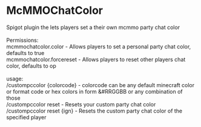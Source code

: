 # McMMOChatColor
Spigot plugin the lets players set a their own mcmmo party chat color\
\
Permissions:\
mcmmochatcolor.color - Allows players to set a personal party chat color, defaults to true\
mcmmochatcolor.forcereset - Allows players to reset other players chat color, defaults to op\
\
usage:\
/custompccolor {colorcode} - colorcode can be any default minecraft color or format code or hex colors in form &#RRGGBB or any combination of those\
/custompccolor reset - Resets your custom party chat color\
/custompccolor reset {ign} - Resets the custom party chat color of the specified player
